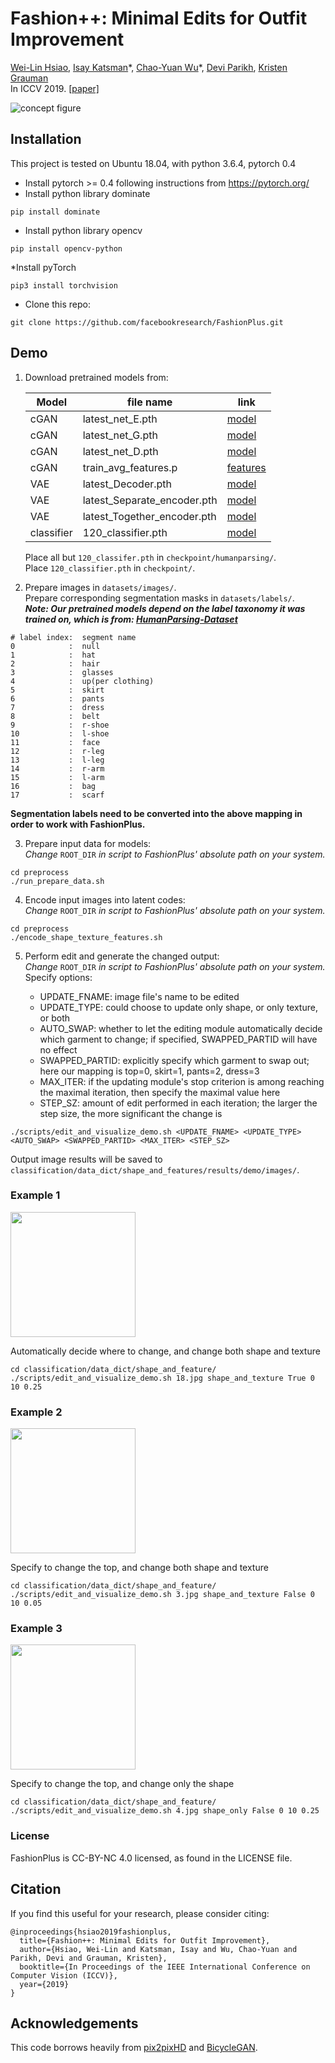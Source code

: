 # Fashion++: Minimal Edits for Outfit Improvement
[Wei-Lin Hsiao](http://www.cs.utexas.edu/~kimhsiao/),
[Isay Katsman](https://vision.cornell.edu/se3/people/isay-katsman/)\*,
[Chao-Yuan Wu](https://www.cs.utexas.edu/~cywu/)\*,
[Devi Parikh](https://www.cc.gatech.edu/~parikh/),
[Kristen Grauman](http://www.cs.utexas.edu/~grauman/)<br/>
In ICCV 2019.  [[paper]](https://arxiv.org/abs/1904.09261)

![concept figure](figures/demo_high_res.gif)

## Installation
This project is tested on Ubuntu 18.04, with python 3.6.4, pytorch 0.4
* Install pytorch >= 0.4 following instructions from https://pytorch.org/
* Install python library dominate
```
pip install dominate
```
* Install python library opencv
```
pip install opencv-python
```
*Install pyTorch 
```
pip3 install torchvision
```
* Clone this repo:
```
git clone https://github.com/facebookresearch/FashionPlus.git
```
## Demo
1. Download pretrained models from:

   | Model | file name   |                           link                                |
   |-------|-------------|---------------------------------------------------------------|
   | cGAN  | latest_net_E.pth|[model](https://dl.fbaipublicfiles.com/FashionPlus/generators/latest_net_E.pth)|
   | cGAN  | latest_net_G.pth|[model](https://dl.fbaipublicfiles.com/FashionPlus/generators/latest_net_G.pth)|
   | cGAN  | latest_net_D.pth|[model](https://dl.fbaipublicfiles.com/FashionPlus/generators/latest_net_D.pth)|
   | cGAN  | train_avg_features.p|[features](https://dl.fbaipublicfiles.com/FashionPlus/generators/train_avg_features.p)|
   | VAE   | latest_Decoder.pth|[model](https://dl.fbaipublicfiles.com/FashionPlus/VAE/latest_Decoder.pth)|
   | VAE   | latest_Separate_encoder.pth|[model](https://dl.fbaipublicfiles.com/FashionPlus/VAE/latest_Separate_encoder.pth)|
   | VAE   | latest_Together_encoder.pth|[model](https://dl.fbaipublicfiles.com/FashionPlus/VAE/latest_Together_encoder.pth)|
   | classifier | 120_classifier.pth|[model](https://dl.fbaipublicfiles.com/FashionPlus/classifier/120_classifier.pth)|

   Place all but `120_classifer.pth` in `checkpoint/humanparsing/`.\
   Place `120_classifier.pth` in `checkpoint/`.

2. Prepare images in `datasets/images/`.\
   Prepare corresponding segmentation masks in `datasets/labels/`.\
   **_Note: Our pretrained models depend on the label taxonomy it was trained on, which is from: [HumanParsing-Dataset](https://github.com/lemondan/HumanParsing-Dataset)_**

```
# label index:  segment name
0            :  null
1            :  hat
2            :  hair
3            :  glasses
4            :  up(per clothing)
5            :  skirt
6            :  pants
7            :  dress
8            :  belt
9            :  r-shoe
10           :  l-shoe
11           :  face
12           :  r-leg
13           :  l-leg
14           :  r-arm
15           :  l-arm
16           :  bag
17           :  scarf
```
   **Segmentation labels need to be converted into the above mapping in order to work with FashionPlus.**

3. Prepare input data for models:\
   _Change_ `ROOT_DIR` _in script to FashionPlus' absolute path on your system._
```
cd preprocess
./run_prepare_data.sh
```

4. Encode input images into latent codes:\
   _Change_ `ROOT_DIR` _in script to FashionPlus' absolute path on your system._
```
cd preprocess
./encode_shape_texture_features.sh
```
5. Perform edit and generate the changed output:\
   _Change_ `ROOT_DIR` _in script to FashionPlus' absolute path on your system._\
   Specify options:

   * UPDATE_FNAME: image file's name to be edited
   * UPDATE_TYPE: could choose to update only shape, or only texture, or both
   * AUTO_SWAP: whether to let the editing module automatically decide which garment to change; if specified, SWAPPED_PARTID will have no effect
   * SWAPPED_PARTID: explicitly specify which garment to swap out; here our mapping is top=0, skirt=1, pants=2, dress=3
   * MAX_ITER: if the updating module's stop criterion is among reaching the maximal iteration, then specify the maximal value here
   * STEP_SZ: amount of edit performed in each iteration; the larger the step size, the more significant the change is
```
./scripts/edit_and_visualize_demo.sh <UPDATE_FNAME> <UPDATE_TYPE> <AUTO_SWAP> <SWAPPED_PARTID> <MAX_ITER> <STEP_SZ>
```
   Output image results will be saved to `classification/data_dict/shape_and_features/results/demo/images/`.

### Example 1
<img src="figures/example1.jpg" height="200">

Automatically decide where to change, and change both shape and texture
```
cd classification/data_dict/shape_and_feature/
./scripts/edit_and_visualize_demo.sh 18.jpg shape_and_texture True 0 10 0.25
```
### Example 2
<img src="figures/example2.jpg" height="200">

Specify to change the top, and change both shape and texture
```
cd classification/data_dict/shape_and_feature/
./scripts/edit_and_visualize_demo.sh 3.jpg shape_and_texture False 0 10 0.05
```
### Example 3
<img src="figures/example3.jpg" height="200">

Specify to change the top, and change only the shape
```
cd classification/data_dict/shape_and_feature/
./scripts/edit_and_visualize_demo.sh 4.jpg shape_only False 0 10 0.25
```
### License
FashionPlus is CC-BY-NC 4.0 licensed, as found in the LICENSE file.

## Citation
If you find this useful for your research, please consider citing:
```
@inproceedings{hsiao2019fashionplus,
  title={Fashion++: Minimal Edits for Outfit Improvement},
  author={Hsiao, Wei-Lin and Katsman, Isay and Wu, Chao-Yuan and Parikh, Devi and Grauman, Kristen},
  booktitle={In Proceedings of the IEEE International Conference on Computer Vision (ICCV)},
  year={2019}
}
```

## Acknowledgements
This code borrows heavily from [pix2pixHD](https://github.com/NVIDIA/pix2pixHD) and [BicycleGAN](https://github.com/junyanz/BicycleGAN).
